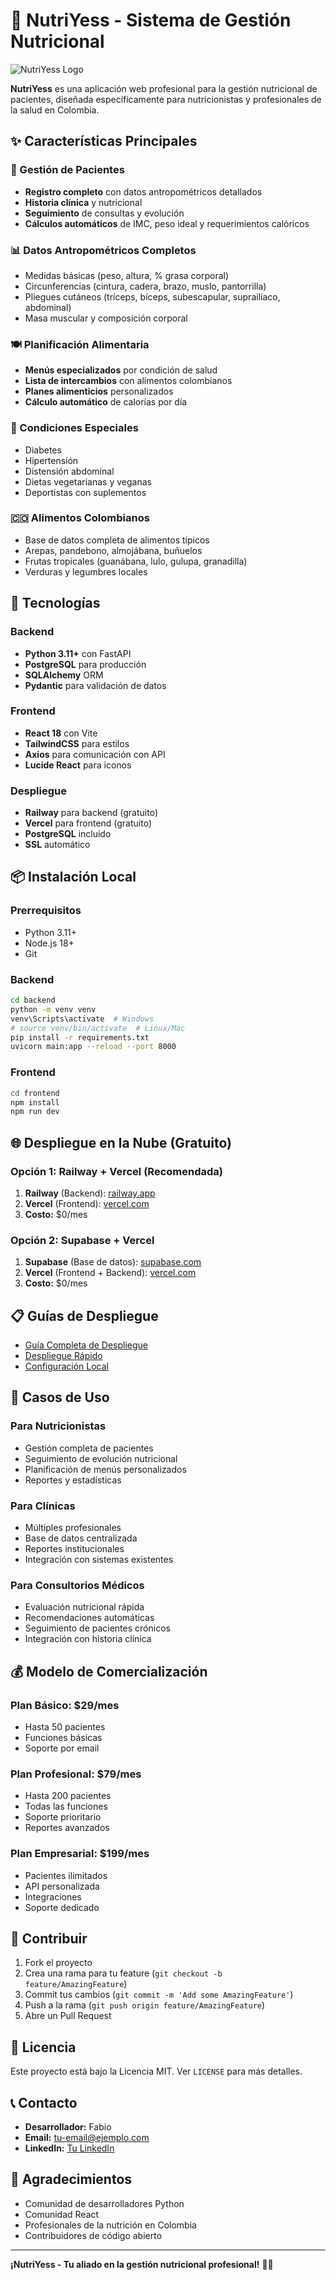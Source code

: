 # 🥗 NutriYess - Sistema de Gestión Nutricional

![NutriYess Logo](https://img.shields.io/badge/NutriYess-Nutrition%20Management-green?style=for-the-badge&logo=health)

**NutriYess** es una aplicación web profesional para la gestión nutricional de pacientes, diseñada específicamente para nutricionistas y profesionales de la salud en Colombia.

## ✨ Características Principales

### 👥 Gestión de Pacientes
- **Registro completo** con datos antropométricos detallados
- **Historia clínica** y nutricional
- **Seguimiento** de consultas y evolución
- **Cálculos automáticos** de IMC, peso ideal y requerimientos calóricos

### 📊 Datos Antropométricos Completos
- Medidas básicas (peso, altura, % grasa corporal)
- Circunferencias (cintura, cadera, brazo, muslo, pantorrilla)
- Pliegues cutáneos (tríceps, bíceps, subescapular, suprailiaco, abdominal)
- Masa muscular y composición corporal

### 🍽️ Planificación Alimentaria
- **Menús especializados** por condición de salud
- **Lista de intercambios** con alimentos colombianos
- **Planes alimenticios** personalizados
- **Cálculo automático** de calorías por día

### 🎯 Condiciones Especiales
- Diabetes
- Hipertensión
- Distensión abdominal
- Dietas vegetarianas y veganas
- Deportistas con suplementos

### 🇨🇴 Alimentos Colombianos
- Base de datos completa de alimentos típicos
- Arepas, pandebono, almojábana, buñuelos
- Frutas tropicales (guanábana, lulo, gulupa, granadilla)
- Verduras y legumbres locales

## 🚀 Tecnologías

### Backend
- **Python 3.11+** con FastAPI
- **PostgreSQL** para producción
- **SQLAlchemy** ORM
- **Pydantic** para validación de datos

### Frontend
- **React 18** con Vite
- **TailwindCSS** para estilos
- **Axios** para comunicación con API
- **Lucide React** para iconos

### Despliegue
- **Railway** para backend (gratuito)
- **Vercel** para frontend (gratuito)
- **PostgreSQL** incluido
- **SSL** automático

## 📦 Instalación Local

### Prerrequisitos
- Python 3.11+
- Node.js 18+
- Git

### Backend
```bash
cd backend
python -m venv venv
venv\Scripts\activate  # Windows
# source venv/bin/activate  # Linux/Mac
pip install -r requirements.txt
uvicorn main:app --reload --port 8000
```

### Frontend
```bash
cd frontend
npm install
npm run dev
```

## 🌐 Despliegue en la Nube (Gratuito)

### Opción 1: Railway + Vercel (Recomendada)
1. **Railway** (Backend): [railway.app](https://railway.app)
2. **Vercel** (Frontend): [vercel.com](https://vercel.com)
3. **Costo:** $0/mes

### Opción 2: Supabase + Vercel
1. **Supabase** (Base de datos): [supabase.com](https://supabase.com)
2. **Vercel** (Frontend + Backend): [vercel.com](https://vercel.com)
3. **Costo:** $0/mes

## 📋 Guías de Despliegue

- [Guía Completa de Despliegue](DEPLOYMENT_GUIDE.md)
- [Despliegue Rápido](QUICK_DEPLOY.md)
- [Configuración Local](QUICK_START.md)

## 🎯 Casos de Uso

### Para Nutricionistas
- Gestión completa de pacientes
- Seguimiento de evolución nutricional
- Planificación de menús personalizados
- Reportes y estadísticas

### Para Clínicas
- Múltiples profesionales
- Base de datos centralizada
- Reportes institucionales
- Integración con sistemas existentes

### Para Consultorios Médicos
- Evaluación nutricional rápida
- Recomendaciones automáticas
- Seguimiento de pacientes crónicos
- Integración con historia clínica

## 💰 Modelo de Comercialización

### Plan Básico: $29/mes
- Hasta 50 pacientes
- Funciones básicas
- Soporte por email

### Plan Profesional: $79/mes
- Hasta 200 pacientes
- Todas las funciones
- Soporte prioritario
- Reportes avanzados

### Plan Empresarial: $199/mes
- Pacientes ilimitados
- API personalizada
- Integraciones
- Soporte dedicado

## 🤝 Contribuir

1. Fork el proyecto
2. Crea una rama para tu feature (`git checkout -b feature/AmazingFeature`)
3. Commit tus cambios (`git commit -m 'Add some AmazingFeature'`)
4. Push a la rama (`git push origin feature/AmazingFeature`)
5. Abre un Pull Request

## 📄 Licencia

Este proyecto está bajo la Licencia MIT. Ver `LICENSE` para más detalles.

## 📞 Contacto

- **Desarrollador:** Fabio
- **Email:** tu-email@ejemplo.com
- **LinkedIn:** [Tu LinkedIn](https://linkedin.com/in/tu-perfil)

## 🙏 Agradecimientos

- Comunidad de desarrolladores Python
- Comunidad React
- Profesionales de la nutrición en Colombia
- Contribuidores de código abierto

---

**¡NutriYess - Tu aliado en la gestión nutricional profesional!** 🥗✨